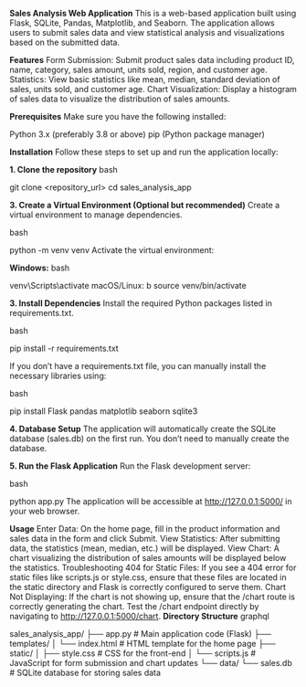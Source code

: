 ****Sales Analysis Web Application****
This is a web-based application built using Flask, SQLite, Pandas, Matplotlib, and Seaborn. The application allows users to submit sales data and view statistical analysis and visualizations based on the submitted data.

**Features**
Form Submission: Submit product sales data including product ID, name, category, sales amount, units sold, region, and customer age.
Statistics: View basic statistics like mean, median, standard deviation of sales, units sold, and customer age.
Chart Visualization: Display a histogram of sales data to visualize the distribution of sales amounts.

**Prerequisites**
Make sure you have the following installed:

Python 3.x (preferably 3.8 or above)
pip (Python package manager)

**Installation**
Follow these steps to set up and run the application locally:

**1. Clone the repository**
bash

git clone <repository_url>
cd sales_analysis_app

**3. Create a Virtual Environment (Optional but recommended)**
Create a virtual environment to manage dependencies.

bash

python -m venv venv
Activate the virtual environment:

**Windows:**
bash

venv\Scripts\activate
macOS/Linux:
b
source venv/bin/activate

**3. Install Dependencies**
Install the required Python packages listed in requirements.txt.

bash

pip install -r requirements.txt

If you don’t have a requirements.txt file, you can manually install the necessary libraries using:

bash

pip install Flask pandas matplotlib seaborn sqlite3

**4. Database Setup**
The application will automatically create the SQLite database (sales.db) on the first run. You don’t need to manually create the database.

**5. Run the Flask Application**
Run the Flask development server:

bash

python app.py
The application will be accessible at http://127.0.0.1:5000/ in your web browser.

**Usage**
Enter Data: On the home page, fill in the product information and sales data in the form and click Submit.
View Statistics: After submitting data, the statistics (mean, median, etc.) will be displayed.
View Chart: A chart visualizing the distribution of sales amounts will be displayed below the statistics.
Troubleshooting
404 for Static Files: If you see a 404 error for static files like scripts.js or style.css, ensure that these files are located in the static directory and Flask is correctly configured to serve them.
Chart Not Displaying: If the chart is not showing up, ensure that the /chart route is correctly generating the chart. Test the /chart endpoint directly by navigating to http://127.0.0.1:5000/chart.
**Directory Structure**
graphql

sales_analysis_app/
├── app.py                  # Main application code (Flask)
├── templates/
│   └── index.html          # HTML template for the home page
├── static/
│   ├── style.css           # CSS for the front-end
│   └── scripts.js          # JavaScript for form submission and chart updates
└── data/
    └── sales.db            # SQLite database for storing sales data
